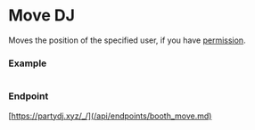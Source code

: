 # Move DJ

Moves the position of the specified user, if you have [permission](/api/roles.md).

### Example

```js

```

### Endpoint

[https://partydj.xyz/_/](/api/endpoints/booth_move.md)